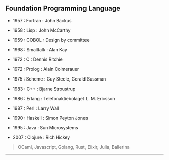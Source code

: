 
## Foundation Programming Language

* 1957 : Fortran : John Backus

* 1958 : Lisp : John McCarthy

* 1959 : COBOL : Design by committee

* 1968 : Smalltalk : Alan Kay

* 1972 : C : Dennis Ritchie

* 1972 : Prolog : Alain Colmerauer

* 1975 : Scheme : Guy Steele, Gerald Sussman

* 1983 : C++ : Bjarne Stroustrup

* 1986 : Erlang : Telefonaktiebolaget L. M. Ericsson

* 1987 : Perl : Larry Wall

* 1990 : Haskell : Simon Peyton Jones

* 1995 : Java : Sun Microsystems

* 2007 : Clojure : Rich Hickey

> OCaml, Javascript, Golang, Rust, Elixir, Julia, Ballerina

---
